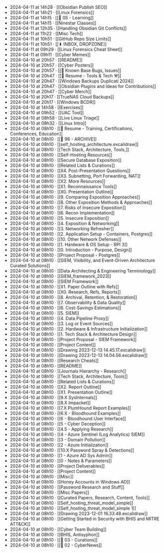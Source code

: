 - 2024-04-11 at 14h28 · [[Obsidian Publish SEO]]
- 2024-04-11 at 14h21 · [[Linux Forensics]]
- 2024-04-11 at 14h15 · [[📁 05 - Learning]]
- 2024-04-11 at 14h15 · [[Ninestar Classes]]
- 2024-04-11 at 12h35 · [[Handling Obsidian Git Conflicts]]
- 2024-04-11 at 11h22 · [[Misc Tech]]
- 2024-04-11 at 10h51 · [[GitHub Repo Size Limits]]
- 2024-04-11 at 10h51 · [[⬇ INBOX, DROPZONE]]
- 2024-04-11 at 09h29 · [[Linux Forensics Cheat Sheet]]
- 2024-04-11 at 09h11 · [[Cyber Memes]]
- 2024-04-10 at 20h57 · [[README]]
- 2024-04-10 at 20h57 · [[Cyber Posters]]
- 2024-04-10 at 20h57 · [[🐛 Known Base Bugs, Issues]]
- 2024-04-10 at 20h47 · [[📄 Resume - Tools & Tech ⚒️]]
- 2024-04-10 at 20h47 · [[Windows Backups Duplicati 2024]]
- 2024-04-10 at 20h47 · [[Obsidian Plugins and Ideas for Contributions]]
- 2024-04-10 at 20h47 · [[Cyber Merch]]
- 2024-04-10 at 20h17 · [[TrueNAS Cloud Backups]]
- 2024-04-10 at 20h17 · [[Windows BCDR]]
- 2024-04-10 at 14h58 · [[Exercises]]
- 2024-04-10 at 09h52 · [[UAC Tool]]
- 2024-04-10 at 08h58 · [[Live Linux Triage]]
- 2024-04-10 at 08h32 · [[Linux Intro]]
- 2024-04-10 at 08h10 · [[📄 Resume - Training, Certifications, Conferences, Education]]
- 2024-04-10 at 08h10 · [[📁 98 - ARCHIVE]]
- 2024-04-10 at 08h10 · [[self_hosting_architecture.excalidraw]]
- 2024-04-10 at 08h10 · [[Tech Stack, Architecture, Tools,]]
- 2024-04-10 at 08h10 · [[Self-Hosting Resources]]
- 2024-04-10 at 08h10 · [[Secure Database Exposition]]
- 2024-04-10 at 08h10 · [[Related Lists & Curations]]
- 2024-04-10 at 08h10 · [[X4. Post-Presentation Questions]]
- 2024-04-10 at 08h10 · [[X3. Subnetting, Port Forwarding, NAT]]
- 2024-04-10 at 08h10 · [[X2. More Resources]]
- 2024-04-10 at 08h10 · [[X1. Reconnaissance Tools]]
- 2024-04-10 at 08h10 · [[X0. Presentation Outline]]
- 2024-04-10 at 08h10 · [[9. Comparing Exposition Approaches]]
- 2024-04-10 at 08h10 · [[8. Other Exposition Methods & Approaches]]
- 2024-04-10 at 08h10 · [[7. Risks of Insecure Exposition]]
- 2024-04-10 at 08h10 · [[6. Recon Implementation]]
- 2024-04-10 at 08h10 · [[5. Insecure Exposition]]
- 2024-04-10 at 08h10 · [[4. Exposition & Networking]]
- 2024-04-10 at 08h10 · [[3. Networking Refresher]]
- 2024-04-10 at 08h10 · [[2. Application Setup - Containers, Postgres]]
- 2024-04-10 at 08h10 · [[10. Other Network Defenses]]
- 2024-04-10 at 08h10 · [[1. Hardware & OS Setup - RPI 3]]
- 2024-04-10 at 08h10 · [[0. Introduction - Purpose, Design]]
- 2024-04-10 at 08h10 · [[Project Proposal - Postgres]]
- 2024-04-10 at 08h10 · [[SIEM, Visibility, and Event-Driven Architecture Curated Solutions]]
- 2024-04-10 at 08h10 · [[Data Architecting & Engineering Terminology]]
- 2024-04-10 at 08h10 · [[SIEM_framework_2023]]
- 2024-04-10 at 08h10 · [[SIEM Framework]]
- 2024-04-10 at 08h10 · [[X1. Paper Outline with Refs]]
- 2024-04-10 at 08h10 · [[X0. Research, Refs, Reports]]
- 2024-04-10 at 08h10 · [[8. Archival, Retention, & Restoration]]
- 2024-04-10 at 08h10 · [[7. Observability & Data Quality]]
- 2024-04-10 at 08h10 · [[6. Cost-Savings Estimations]]
- 2024-04-10 at 08h10 · [[5. SIEM]]
- 2024-04-10 at 08h10 · [[4. Data Pipeline Proxy]]
- 2024-04-10 at 08h10 · [[3. Log or Event Sources]]
- 2024-04-10 at 08h10 · [[2. Hardware & Infrastructure Initialization]]
- 2024-04-10 at 08h10 · [[1. Tech Stack & Architecture Design]]
- 2024-04-10 at 08h10 · [[Project Proposal - SIEM Framework]]
- 2024-04-10 at 08h10 · [[Project Content]]
- 2024-04-10 at 08h10 · [[Drawing 2023-12-13 14.45.17.excalidraw]]
- 2024-04-10 at 08h10 · [[Drawing 2023-12-13 14.04.56.excalidraw]]
- 2024-04-10 at 08h10 · [[Research Cheats]]
- 2024-04-10 at 08h10 · [[README]]
- 2024-04-10 at 08h10 · [[Journals Hierarchy - Research]]
- 2024-04-10 at 08h10 · [[Tech Stack, Architecture, Tools]]
- 2024-04-10 at 08h10 · [[Related Lists & Curations]]
- 2024-04-10 at 08h10 · [[X2. Report Outline]]
- 2024-04-10 at 08h10 · [[X1. Presentation Outline]]
- 2024-04-10 at 08h10 · [[9.X SysInternals]]
- 2024-04-10 at 08h10 · [[8.X Impacket]]
- 2024-04-10 at 08h10 · [[7.X PlumHound Report Examples]]
- 2024-04-10 at 08h10 · [[6.X - Bloodhound Examples]]
- 2024-04-10 at 08h10 · [[6 - Bloodhound User Interface]]
- 2024-04-10 at 08h10 · [[5 - Cyber Deception]]
- 2024-04-10 at 08h10 · [[4.5 - Applying Research]]
- 2024-04-10 at 08h10 · [[4 - Azure Sentinel (Log Analytics) SIEM]]
- 2024-04-10 at 08h10 · [[3 - Domain Pollution]]
- 2024-04-10 at 08h10 · [[2 - Azure Initialization]]
- 2024-04-10 at 08h10 · [[10.X Password Spray & Detections]]
- 2024-04-10 at 08h10 · [[1 - Azure AD Sys Admin]]
- 2024-04-10 at 08h10 · [[0 - Notes & Parameters]]
- 2024-04-10 at 08h10 · [[Project Deliverables]]
- 2024-04-10 at 08h10 · [[Project Content]]
- 2024-04-10 at 08h10 · [[Misc]]
- 2024-04-10 at 08h10 · [[Honey Accounts in Windows AD]]
- 2024-04-10 at 08h10 · [[Password Research and Stuff]]
- 2024-04-10 at 08h10 · [[Misc Papers]]
- 2024-04-10 at 08h10 · [[Curated Papers, Research, Content, Tools]]
- 2024-04-10 at 08h10 · [[Self_hosting_threat_model_simple]]
- 2024-04-10 at 08h10 · [[Self_hosting_threat_model_simple 1]]
- 2024-04-10 at 08h10 · [[Drawing 2023-12-01 16.33.48.excalidraw]]
- 2024-04-10 at 08h10 · [[Getting Started in Security with BHIS and MITRE ATT&CK]]
- 2024-04-10 at 08h10 · [[Cyber Team Building]]
- 2024-04-10 at 08h10 · [[BHIS, Antisyphon]]
- 2024-04-10 at 08h10 · [[📁 03 - Curations]]
- 2024-04-10 at 08h10 · [[📁 02 - CyberNews]]
